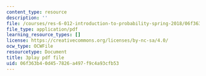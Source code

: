 ```yaml
---
content_type: resource
description: ''
file: /courses/res-6-012-introduction-to-probability-spring-2018/06f363b40d457826a497f9c4a93cfb53_iPWyElxtk-8.pdf
file_type: application/pdf
learning_resource_types: []
license: https://creativecommons.org/licenses/by-nc-sa/4.0/
ocw_type: OCWFile
resourcetype: Document
title: 3play pdf file
uid: 06f363b4-0d45-7826-a497-f9c4a93cfb53
---
```


